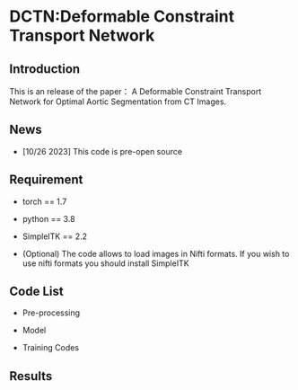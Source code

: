 # DCTN:Deformable Constraint Transport Network

## Introduction
This is an release of the paper： A Deformable Constraint Transport Network for Optimal Aortic Segmentation from CT Images.

## News

* [10/26 2023] This code is pre-open source

## Requirement

*  torch == 1.7  

*  python == 3.8

*  SimpleITK == 2.2
  
*  (Optional) The code allows to load images in Nifti formats. If you wish to use nifti formats you should install SimpleITK


##  Code List
* Pre-processing  

* Model  

* Training Codes  

## Results

